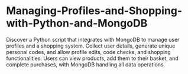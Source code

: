 # Managing-Profiles-and-Shopping-with-Python-and-MongoDB
Discover a Python script that integrates with MongoDB to manage user profiles and a shopping system. Collect user details, generate unique personal codes, and allow profile edits, code checks, and shopping functionalities. Users can view products, add them to their basket, and complete purchases, with MongoDB handling all data operations.
